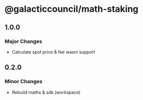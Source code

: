 # @galacticcouncil/math-staking

## 1.0.0

### Major Changes

- Calculate spot price & fee wasm support

## 0.2.0

### Minor Changes

- Rebuild maths & sdk (workspace)
